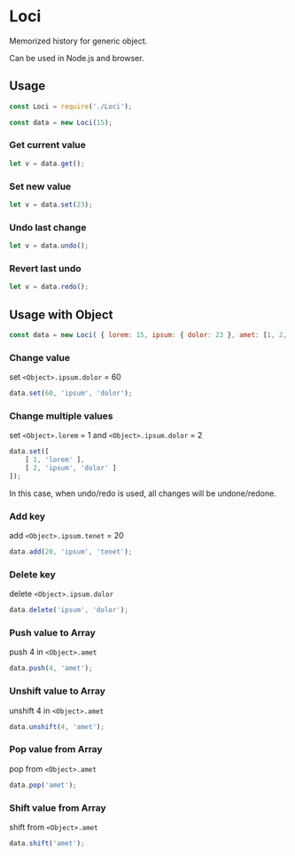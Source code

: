 # Loci

Memorized history for generic object.

Can be used in Node.js and browser.

## Usage 
```js
const Loci = require('./Loci');

const data = new Loci(15);
```

### Get current value

```js
let v = data.get();
```

### Set new value

```js
let v = data.set(23);
```

### Undo last change

```js
let v = data.undo();
```

### Revert last undo

```js
let v = data.redo();
```

## Usage with Object

```js
const data = new Loci( { lorem: 15, ipsum: { dolor: 23 }, amet: [1, 2, 3] } );
```

### Change value
set `<Object>.ipsum.dolor` = 60
```js
data.set(60, 'ipsum', 'dolor');
```

### Change multiple values
set `<Object>.lorem` = 1 and `<Object>.ipsum.dolor` = 2
```js
data.set([
	[ 1, 'lorem' ],
	[ 2, 'ipsum', 'dolor' ]
]);
```
In this case, when undo/redo is used, all changes will be undone/redone.

### Add key
add `<Object>.ipsum.tenet` = 20
```js
data.add(20, 'ipsum', 'tenet');
```

### Delete key
delete `<Object>.ipsum.dolor`
```js
data.delete('ipsum', 'dolor');
```

### Push value to Array
push 4 in `<Object>.amet`
```js
data.push(4, 'amet');
```

### Unshift value to Array
unshift 4 in `<Object>.amet`
```js
data.unshift(4, 'amet');
```

### Pop value from Array
pop from `<Object>.amet`
```js
data.pop('amet');
```

### Shift value from Array
shift from `<Object>.amet`
```js
data.shift('amet');
```